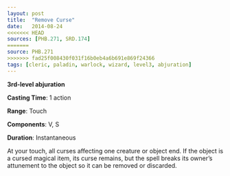 ```yaml
---
layout: post
title:  "Remove Curse"
date:   2014-08-24
<<<<<<< HEAD
sources: [PHB.271, SRD.174]
=======
source: PHB.271
>>>>>>> fad25f008430f031f16b0eb4a6b691e869f24366
tags: [cleric, paladin, warlock, wizard, level3, abjuration]
---
```


**3rd-level abjuration**

**Casting Time**: 1 action

**Range**: Touch

**Components**: V, S

**Duration**: Instantaneous

At your touch, all curses affecting one creature or object end. If the object is a cursed magical item, its curse remains, but the spell breaks its owner’s attunement to the object so it can be removed or discarded.
